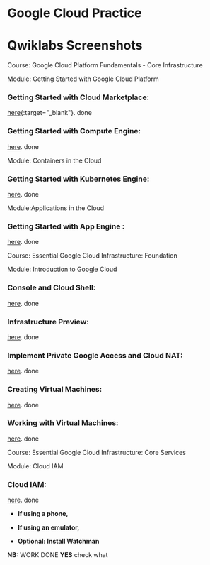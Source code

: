 Google Cloud Practice
========================

# Qwiklabs Screenshots 

Course: Google Cloud Platform Fundamentals - Core Infrastructure

Module: Getting Started with Google Cloud Platform


### Getting Started with Cloud Marketplace:
[here](https://drive.google.com/file/d/1Nu6DkJpf1dOVXooBqg6l6tqO2kqX9WVb/view?usp=sharing){:target="_blank"}.
done
<br/>

### Getting Started with Compute Engine:
[here](https://drive.google.com/file/d/1A-kZxwri6iE0r_3VT2PiUMlnDLsZHMJx/view?usp=sharing).
done
<br/>


Module: Containers in the Cloud
### Getting Started with Kubernetes Engine:
[here](https://drive.google.com/file/d/172YqsTtb7Cnw_FWr_LuMabHSIWQsura8/view?usp=sharing).
done
<br/>



Module:Applications in the Cloud

### Getting Started with App Engine :
[here](https://drive.google.com/file/d/1kjy9ZLs-0hymCjwP5J0Gp02-vCGIyDzE/view?usp=sharing).
done
<br/>


Course: Essential Google Cloud Infrastructure: Foundation

Module: Introduction to Google Cloud


### Console and Cloud Shell:
[here](https://drive.google.com/file/d/1g7MSq2WuoFQG9m9PfTHHrqpptRYAA5_W/view?usp=sharing).
done
<br/>


### Infrastructure Preview:
[here](https://drive.google.com/file/d/1xLRIYIdhjSSuDJpXs6G1I3cPkr2ql7FF/view?usp=sharing).
done
<br/>


### Implement Private Google Access and Cloud NAT:
[here](https://drive.google.com/file/d/1mpAmCXgFhJiMqmCtj51OchNkNJ8gaT2M/view?usp=sharing).
done
<br/>


### Creating Virtual Machines:
[here](https://drive.google.com/file/d/1kVeEZO_dYsThH0OF2tmh0odE1A998wS_/view?usp=sharing).
done
<br/>


### Working with Virtual Machines:
[here](https://drive.google.com/file/d/1H-Tq07IbDMjJK6nQHWo4KFC44HOTUZfY/view?usp=sharing).
done
<br/>


Course: Essential Google Cloud Infrastructure: Core Services

Module: Cloud IAM


### Cloud IAM:
[here](https://drive.google.com/file/d/1eDPXmhWaco0duQ33ZzIrus6GLWZmBxOA/view?usp=sharing).
done
<br/>










*   **If using a phone,**



*  **If using an emulator,**

* **Optional: Install Watchman** <br/>




**NB:** WORK DONE **YES** check what 

